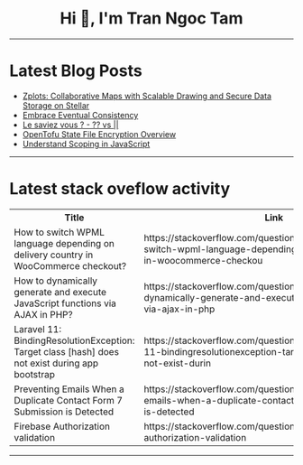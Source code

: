 <h1 align="center">Hi 👋, I'm Tran Ngoc Tam</h1>

---

# Latest Blog Posts 
<!-- BLOG-POST-LIST:START -->
- [Zplots: Collaborative Maps with Scalable Drawing and Secure Data Storage on Stellar](https://dev.to/hugo_silva_c33f29f9a29ed4/zplot-collaborative-maps-with-scalable-drawing-and-secure-data-storage-on-stellar-3efg)
- [Embrace Eventual Consistency](https://dev.to/woovi/embrace-eventual-consistency-50f4)
- [Le saviez vous ? - ?? vs ||](https://dev.to/tontz/le-saviez-vous-vs--3c03)
- [OpenTofu State File Encryption Overview](https://dev.to/spacelift/opentofu-state-file-encryption-overview-2gk8)
- [Understand Scoping in JavaScript](https://dev.to/thejoernal/understand-scoping-in-javascript-2o5b)
<!-- BLOG-POST-LIST:END -->

---

# Latest stack oveflow activity
<table>
  <tr><th>Title</th><th>Link</th></tr>
  <!-- STACKOVERFLOW:START --><tr><td>How to switch WPML language depending on delivery country in WooCommerce checkout?</td><td>https://stackoverflow.com/questions/78740516/how-to-switch-wpml-language-depending-on-delivery-country-in-woocommerce-checkou</td></tr><tr><td>How to dynamically generate and execute JavaScript functions via AJAX in PHP?</td><td>https://stackoverflow.com/questions/78740500/how-to-dynamically-generate-and-execute-javascript-functions-via-ajax-in-php</td></tr><tr><td>Laravel 11: BindingResolutionException: Target class [hash] does not exist during app bootstrap</td><td>https://stackoverflow.com/questions/78740496/laravel-11-bindingresolutionexception-target-class-hash-does-not-exist-durin</td></tr><tr><td>Preventing Emails When a Duplicate Contact Form 7 Submission is Detected</td><td>https://stackoverflow.com/questions/78740481/preventing-emails-when-a-duplicate-contact-form-7-submission-is-detected</td></tr><tr><td>Firebase Authorization validation</td><td>https://stackoverflow.com/questions/78740453/firebase-authorization-validation</td></tr><!-- STACKOVERFLOW:END -->
</table>

---


